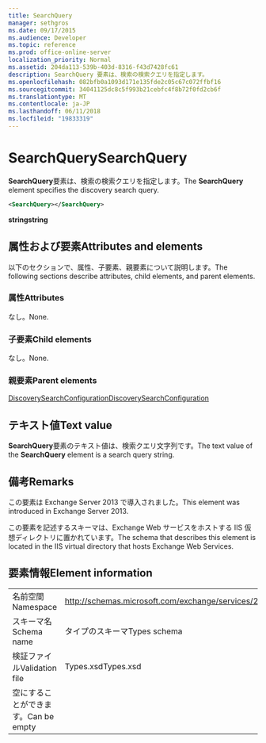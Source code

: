 ```yaml
---
title: SearchQuery
manager: sethgros
ms.date: 09/17/2015
ms.audience: Developer
ms.topic: reference
ms.prod: office-online-server
localization_priority: Normal
ms.assetid: 204da113-539b-403d-8316-f43d7428fc61
description: SearchQuery 要素は、検索の検索クエリを指定します。
ms.openlocfilehash: 082bfb0a1093d171e135fde2c05c67c072ffbf16
ms.sourcegitcommit: 34041125dc8c5f993b21cebfc4f8b72f0fd2cb6f
ms.translationtype: MT
ms.contentlocale: ja-JP
ms.lasthandoff: 06/11/2018
ms.locfileid: "19833319"
---
```

# <a name="searchquery"></a><span data-ttu-id="606c8-103">SearchQuery</span><span class="sxs-lookup"><span data-stu-id="606c8-103">SearchQuery</span></span>

<span data-ttu-id="606c8-104">**SearchQuery**要素は、検索の検索クエリを指定します。</span><span class="sxs-lookup"><span data-stu-id="606c8-104">The **SearchQuery** element specifies the discovery search query.</span></span> 
  
```XML
<SearchQuery></SearchQuery>
```

 <span data-ttu-id="606c8-105">**string**</span><span class="sxs-lookup"><span data-stu-id="606c8-105">**string**</span></span>
## <a name="attributes-and-elements"></a><span data-ttu-id="606c8-106">属性および要素</span><span class="sxs-lookup"><span data-stu-id="606c8-106">Attributes and elements</span></span>

<span data-ttu-id="606c8-107">以下のセクションで、属性、子要素、親要素について説明します。</span><span class="sxs-lookup"><span data-stu-id="606c8-107">The following sections describe attributes, child elements, and parent elements.</span></span>
  
### <a name="attributes"></a><span data-ttu-id="606c8-108">属性</span><span class="sxs-lookup"><span data-stu-id="606c8-108">Attributes</span></span>

<span data-ttu-id="606c8-109">なし。</span><span class="sxs-lookup"><span data-stu-id="606c8-109">None.</span></span>
  
### <a name="child-elements"></a><span data-ttu-id="606c8-110">子要素</span><span class="sxs-lookup"><span data-stu-id="606c8-110">Child elements</span></span>

<span data-ttu-id="606c8-111">なし。</span><span class="sxs-lookup"><span data-stu-id="606c8-111">None.</span></span>
  
### <a name="parent-elements"></a><span data-ttu-id="606c8-112">親要素</span><span class="sxs-lookup"><span data-stu-id="606c8-112">Parent elements</span></span>

[<span data-ttu-id="606c8-113">DiscoverySearchConfiguration</span><span class="sxs-lookup"><span data-stu-id="606c8-113">DiscoverySearchConfiguration</span></span>](discoverysearchconfiguration.md)
  
## <a name="text-value"></a><span data-ttu-id="606c8-114">テキスト値</span><span class="sxs-lookup"><span data-stu-id="606c8-114">Text value</span></span>

<span data-ttu-id="606c8-115">**SearchQuery**要素のテキスト値は、検索クエリ文字列です。</span><span class="sxs-lookup"><span data-stu-id="606c8-115">The text value of the **SearchQuery** element is a search query string.</span></span> 
  
## <a name="remarks"></a><span data-ttu-id="606c8-116">備考</span><span class="sxs-lookup"><span data-stu-id="606c8-116">Remarks</span></span>

<span data-ttu-id="606c8-117">この要素は Exchange Server 2013 で導入されました。</span><span class="sxs-lookup"><span data-stu-id="606c8-117">This element was introduced in Exchange Server 2013.</span></span>
  
<span data-ttu-id="606c8-118">この要素を記述するスキーマは、Exchange Web サービスをホストする IIS 仮想ディレクトリに置かれています。</span><span class="sxs-lookup"><span data-stu-id="606c8-118">The schema that describes this element is located in the IIS virtual directory that hosts Exchange Web Services.</span></span>
  
## <a name="element-information"></a><span data-ttu-id="606c8-119">要素情報</span><span class="sxs-lookup"><span data-stu-id="606c8-119">Element information</span></span>

|||
|:-----|:-----|
|<span data-ttu-id="606c8-120">名前空間</span><span class="sxs-lookup"><span data-stu-id="606c8-120">Namespace</span></span>  <br/> |http://schemas.microsoft.com/exchange/services/2006/types  <br/> |
|<span data-ttu-id="606c8-121">スキーマ名</span><span class="sxs-lookup"><span data-stu-id="606c8-121">Schema name</span></span>  <br/> |<span data-ttu-id="606c8-122">タイプのスキーマ</span><span class="sxs-lookup"><span data-stu-id="606c8-122">Types schema</span></span>  <br/> |
|<span data-ttu-id="606c8-123">検証ファイル</span><span class="sxs-lookup"><span data-stu-id="606c8-123">Validation file</span></span>  <br/> |<span data-ttu-id="606c8-124">Types.xsd</span><span class="sxs-lookup"><span data-stu-id="606c8-124">Types.xsd</span></span>  <br/> |
|<span data-ttu-id="606c8-125">空にすることができます。</span><span class="sxs-lookup"><span data-stu-id="606c8-125">Can be empty</span></span>  <br/> ||
   

